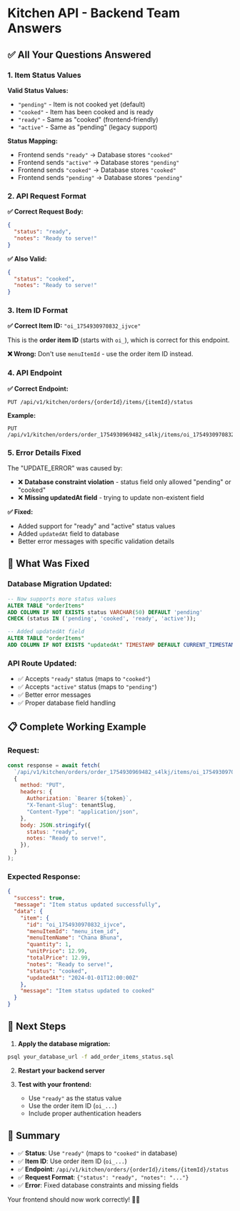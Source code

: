 # Kitchen API - Backend Team Answers

## ✅ **All Your Questions Answered**

### 1. **Item Status Values**

**Valid Status Values:**

- `"pending"` - Item is not cooked yet (default)
- `"cooked"` - Item has been cooked and is ready
- `"ready"` - Same as "cooked" (frontend-friendly)
- `"active"` - Same as "pending" (legacy support)

**Status Mapping:**

- Frontend sends `"ready"` → Database stores `"cooked"`
- Frontend sends `"active"` → Database stores `"pending"`
- Frontend sends `"cooked"` → Database stores `"cooked"`
- Frontend sends `"pending"` → Database stores `"pending"`

### 2. **API Request Format**

**✅ Correct Request Body:**

```json
{
  "status": "ready",
  "notes": "Ready to serve!"
}
```

**✅ Also Valid:**

```json
{
  "status": "cooked",
  "notes": "Ready to serve!"
}
```

### 3. **Item ID Format**

**✅ Correct Item ID:** `"oi_1754930970832_ijvce"`

This is the **order item ID** (starts with `oi_`), which is correct for this endpoint.

**❌ Wrong:** Don't use `menuItemId` - use the order item ID instead.

### 4. **API Endpoint**

**✅ Correct Endpoint:**

```
PUT /api/v1/kitchen/orders/{orderId}/items/{itemId}/status
```

**Example:**

```
PUT /api/v1/kitchen/orders/order_1754930969482_s4lkj/items/oi_1754930970832_ijvce/status
```

### 5. **Error Details Fixed**

The "UPDATE_ERROR" was caused by:

- ❌ **Database constraint violation** - status field only allowed "pending" or "cooked"
- ❌ **Missing updatedAt field** - trying to update non-existent field

**✅ Fixed:**

- Added support for "ready" and "active" status values
- Added `updatedAt` field to database
- Better error messages with specific validation details

## 🔧 **What Was Fixed**

### **Database Migration Updated:**

```sql
-- Now supports more status values
ALTER TABLE "orderItems"
ADD COLUMN IF NOT EXISTS status VARCHAR(50) DEFAULT 'pending'
CHECK (status IN ('pending', 'cooked', 'ready', 'active'));

-- Added updatedAt field
ALTER TABLE "orderItems"
ADD COLUMN IF NOT EXISTS "updatedAt" TIMESTAMP DEFAULT CURRENT_TIMESTAMP;
```

### **API Route Updated:**

- ✅ Accepts `"ready"` status (maps to `"cooked"`)
- ✅ Accepts `"active"` status (maps to `"pending"`)
- ✅ Better error messages
- ✅ Proper database field handling

## 📋 **Complete Working Example**

### **Request:**

```javascript
const response = await fetch(
  `/api/v1/kitchen/orders/order_1754930969482_s4lkj/items/oi_1754930970832_ijvce/status`,
  {
    method: "PUT",
    headers: {
      Authorization: `Bearer ${token}`,
      "X-Tenant-Slug": tenantSlug,
      "Content-Type": "application/json",
    },
    body: JSON.stringify({
      status: "ready",
      notes: "Ready to serve!",
    }),
  }
);
```

### **Expected Response:**

```json
{
  "success": true,
  "message": "Item status updated successfully",
  "data": {
    "item": {
      "id": "oi_1754930970832_ijvce",
      "menuItemId": "menu_item_id",
      "menuItemName": "Chana Bhuna",
      "quantity": 1,
      "unitPrice": 12.99,
      "totalPrice": 12.99,
      "notes": "Ready to serve!",
      "status": "cooked",
      "updatedAt": "2024-01-01T12:00:00Z"
    },
    "message": "Item status updated to cooked"
  }
}
```

## 🚀 **Next Steps**

1. **Apply the database migration:**

```bash
psql your_database_url -f add_order_items_status.sql
```

2. **Restart your backend server**

3. **Test with your frontend:**
   - Use `"ready"` as the status value
   - Use the order item ID (`oi_...`)
   - Include proper authentication headers

## 🎯 **Summary**

- ✅ **Status**: Use `"ready"` (maps to `"cooked"` in database)
- ✅ **Item ID**: Use order item ID (`oi_...`)
- ✅ **Endpoint**: `/api/v1/kitchen/orders/{orderId}/items/{itemId}/status`
- ✅ **Request Format**: `{"status": "ready", "notes": "..."}`
- ✅ **Error**: Fixed database constraints and missing fields

Your frontend should now work correctly! 🍕✅
